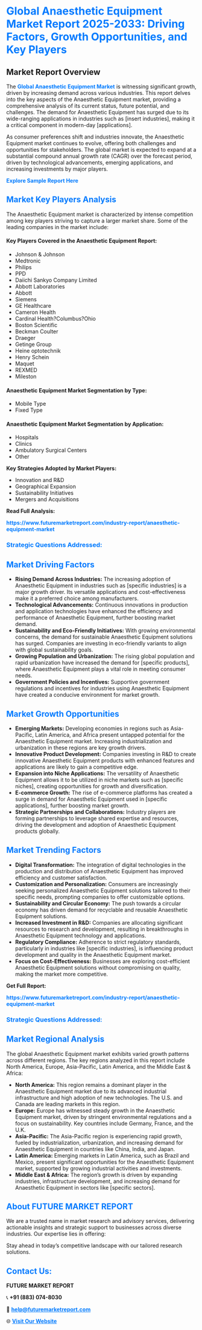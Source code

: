 <h1 style="color: #007BFF;">Global Anaesthetic Equipment Market Report 2025-2033: Driving Factors, Growth Opportunities, and Key Players</h1>

<section id="overview">
<h2>Market Report Overview</h2>
<p>The <a href="https://www.futuremarketreport.com/industry-report/anaesthetic-equipment-market" style="color: #007BFF; text-decoration: none;"><strong>Global Anaesthetic Equipment Market</strong></a> is witnessing significant growth, driven by increasing demand across various industries. This report delves into the key aspects of the Anaesthetic Equipment market, providing a comprehensive analysis of its current status, future potential, and challenges. The demand for Anaesthetic Equipment has surged due to its wide-ranging applications in industries such as [insert industries], making it a critical component in modern-day [applications].</p>
<p>As consumer preferences shift and industries innovate, the Anaesthetic Equipment market continues to evolve, offering both challenges and opportunities for stakeholders. The global market is expected to expand at a substantial compound annual growth rate (CAGR) over the forecast period, driven by technological advancements, emerging applications, and increasing investments by major players.</p>
</section>

<section id="overview">
<p><a href="https://www.futuremarketreport.com/request-sample/reportId=56965" style="color: #007BFF; text-decoration: none;"><strong>Explore Sample Report Here</strong></a></p>
</section>

<section id="key-players">
<h2 style="color: #007BFF;">Market Key Players Analysis</h2>
<p>The Anaesthetic Equipment market is characterized by intense competition among key players striving to capture a larger market share. Some of the leading companies in the market include:</p>
<h4>Key Players Covered in the Anaesthetic Equipment Report:</h4>
<ul><li>Johnson &amp; Johnson</li><li>Medtronic</li><li>Philips</li><li>PPD</li><li>Daiichi Sankyo Company Limited</li><li>Abbott Laboratories</li><li>Abbott</li><li>Siemens</li><li>GE Healthcare</li><li>Cameron Health</li><li>Cardinal Health?Columbus?Ohio</li><li>Boston Scientific</li><li>Beckman Coulter</li><li>Draeger</li><li>Getinge Group</li><li>Heine optotechnik</li><li>Henry Schein</li><li>Maquet</li><li>REXMED</li><li>Mileston</li></ul>
<h4>Anaesthetic Equipment Market Segmentation by Type:</h4>
<ul><li>Mobile Type</li><li>Fixed Type</li></ul>

<h4>Anaesthetic Equipment Market Segmentation by Application:</h4>
<ul><li>Hospitals</li><li>Clinics</li><li>Ambulatory Surgical Centers</li><li>Other</li></ul>
<p><strong>Key Strategies Adopted by Market Players:</strong></p>
<ul>
<li>Innovation and R&D</li>
<li>Geographical Expansion</li>
<li>Sustainability Initiatives</li>
<li>Mergers and Acquisitions</li>
</ul>
</section>

<section>
<p><strong>Read Full Analysis: </strong></p><a href="https://www.futuremarketreport.com/industry-report/anaesthetic-equipment-market" style="color: #007BFF; text-decoration: none;"><strong>https://www.futuremarketreport.com/industry-report/anaesthetic-equipment-market</strong></a>
<h3 style="color: #007BFF;">Strategic Questions Addressed:</h3>
</section>

<section id="driving-factors">
<h2 style="color: #007BFF;">Market Driving Factors</h2>
<ul>
<li><strong>Rising Demand Across Industries:</strong> The increasing adoption of Anaesthetic Equipment in industries such as [specific industries] is a major growth driver. Its versatile applications and cost-effectiveness make it a preferred choice among manufacturers.</li>
<li><strong>Technological Advancements:</strong> Continuous innovations in production and application technologies have enhanced the efficiency and performance of Anaesthetic Equipment, further boosting market demand.</li>
<li><strong>Sustainability and Eco-Friendly Initiatives:</strong> With growing environmental concerns, the demand for sustainable Anaesthetic Equipment solutions has surged. Companies are investing in eco-friendly variants to align with global sustainability goals.</li>
<li><strong>Growing Population and Urbanization:</strong> The rising global population and rapid urbanization have increased the demand for [specific products], where Anaesthetic Equipment plays a vital role in meeting consumer needs.</li>
<li><strong>Government Policies and Incentives:</strong> Supportive government regulations and incentives for industries using Anaesthetic Equipment have created a conducive environment for market growth.</li>
</ul>
</section>

<section id="growth-opportunities">
<h2 style="color: #007BFF;">Market Growth Opportunities</h2>
<ul>
<li><strong>Emerging Markets:</strong> Developing economies in regions such as Asia-Pacific, Latin America, and Africa present untapped potential for the Anaesthetic Equipment market. Increasing industrialization and urbanization in these regions are key growth drivers.</li>
<li><strong>Innovative Product Development:</strong> Companies investing in R&D to create innovative Anaesthetic Equipment products with enhanced features and applications are likely to gain a competitive edge.</li>
<li><strong>Expansion into Niche Applications:</strong> The versatility of Anaesthetic Equipment allows it to be utilized in niche markets such as [specific niches], creating opportunities for growth and diversification.</li>
<li><strong>E-commerce Growth:</strong> The rise of e-commerce platforms has created a surge in demand for Anaesthetic Equipment used in [specific applications], further boosting market growth.</li>
<li><strong>Strategic Partnerships and Collaborations:</strong> Industry players are forming partnerships to leverage shared expertise and resources, driving the development and adoption of Anaesthetic Equipment products globally.</li>
</ul>
</section>

<section id="trending-factors">
<h2 style="color: #007BFF;">Market Trending Factors</h2>
<ul>
<li><strong>Digital Transformation:</strong> The integration of digital technologies in the production and distribution of Anaesthetic Equipment has improved efficiency and customer satisfaction.</li>
<li><strong>Customization and Personalization:</strong> Consumers are increasingly seeking personalized Anaesthetic Equipment solutions tailored to their specific needs, prompting companies to offer customizable options.</li>
<li><strong>Sustainability and Circular Economy:</strong> The push towards a circular economy has driven demand for recyclable and reusable Anaesthetic Equipment solutions.</li>
<li><strong>Increased Investment in R&D:</strong> Companies are allocating significant resources to research and development, resulting in breakthroughs in Anaesthetic Equipment technology and applications.</li>
<li><strong>Regulatory Compliance:</strong> Adherence to strict regulatory standards, particularly in industries like [specific industries], is influencing product development and quality in the Anaesthetic Equipment market.</li>
<li><strong>Focus on Cost-Effectiveness:</strong> Businesses are exploring cost-efficient Anaesthetic Equipment solutions without compromising on quality, making the market more competitive.</li>
</ul>
</section>

<section>
<p><strong>Get Full Report: </strong></p><a href="https://www.futuremarketreport.com/industry-report/anaesthetic-equipment-market" style="color: #007BFF; text-decoration: none;"><strong>https://www.futuremarketreport.com/industry-report/anaesthetic-equipment-market</strong></a>
<h3 style="color: #007BFF;">Strategic Questions Addressed:</h3>
</section>


<section id="regional-analysis">
<h2 style="color: #007BFF;">Market Regional Analysis</h2>
<p>The global Anaesthetic Equipment market exhibits varied growth patterns across different regions. The key regions analyzed in this report include North America, Europe, Asia-Pacific, Latin America, and the Middle East & Africa:</p>
<ul>
<li><strong>North America:</strong> This region remains a dominant player in the Anaesthetic Equipment market due to its advanced industrial infrastructure and high adoption of new technologies. The U.S. and Canada are leading markets in this region.</li>
<li><strong>Europe:</strong> Europe has witnessed steady growth in the Anaesthetic Equipment market, driven by stringent environmental regulations and a focus on sustainability. Key countries include Germany, France, and the U.K.</li>
<li><strong>Asia-Pacific:</strong> The Asia-Pacific region is experiencing rapid growth, fueled by industrialization, urbanization, and increasing demand for Anaesthetic Equipment in countries like China, India, and Japan.</li>
<li><strong>Latin America:</strong> Emerging markets in Latin America, such as Brazil and Mexico, present significant opportunities for the Anaesthetic Equipment market, supported by growing industrial activities and investments.</li>
<li><strong>Middle East & Africa:</strong> The region’s growth is driven by expanding industries, infrastructure development, and increasing demand for Anaesthetic Equipment in sectors like [specific sectors].</li>
</ul>
</section>

<footer>
<h2 style="color: #007BFF;">About FUTURE MARKET REPORT</h2>
<p>We are a trusted name in market research and advisory services, delivering actionable insights and strategic support to businesses across diverse industries. Our expertise lies in offering:</p>

<p>Stay ahead in today’s competitive landscape with our tailored research solutions.</p>

<h2 style="color: #007BFF;">Contact Us:</h2>
<p><strong>FUTURE MARKET REPORT</strong></p>
<p>📞 <strong>+91 (883) 074-8030</strong></p>
<p>📧 <strong><a href="mailto:help@futuremarketreport.com" style="color: #007BFF;">help@futuremarketreport.com</a></strong></p>
<p>🌐 <strong><a href="https://www.futuremarketreport.com/" style="color: #007BFF;">Visit Our Website</a></strong></p>
</footer>